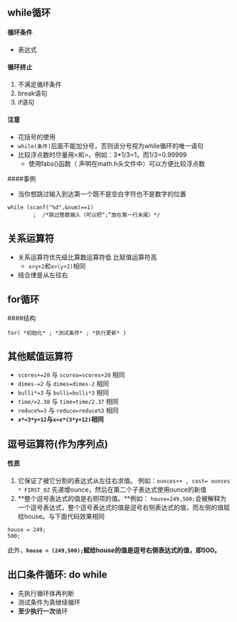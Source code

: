 
while循环
-----
#### 循环条件

- 表达式

#### 循环终止
1.  不满足循环条件
2.  break语句
3.   if语句

#### 注意
- 花括号的使用
- `while(条件)`后面不能加分号，否则该分号视为while循环的唯一语句
- 比较浮点数时尽量用<和>。例如：3*1/3=1，而1/3=0.99999
  * 使用fabs()函数（ 声明在math.h头文件中）可以方便比较浮点数

####事例
- 当你想跳过输入到达第一个既不是空白字符也不是数字的位置
```
while (scanf("%d",&num)==1)
        ;  /*跳过整数输入（可以把“;”放在第一行末尾）*/
```

关系运算符
----
- 关系运算符优先级比算数运算符低 比赋值运算符高
  - `x>y+2`和`x>(y+2)`相同
- 结合律是从左往右

for循环
----

####结构
```
for( *初始化* ; *测试条件* ; *执行更新* )
```
其他赋值运算符
---

- `scores+=20` 与 `scorea=scores+20` 相同
- `dimes-=2` 与 `dimes=dimes-2` 相同
- `bulli*=3` 与 `bulli=bulli*3` 相同
- `time/=2.38` 与 `time=time/2.37` 相同
- `reduce%=3` 与 `reduce=reduce%3` 相同
- **`x*=3*y+12`与`x=x*(3*y+12)`相同**

逗号运算符(作为序列点)
---- 
#### 性质

1. 它保证了被它分割的表达式从左往右求值。
例如：`ounces++ , cost= ounces * FIRST_OZ`
先递增ounce，然后在第二个子表达式使用ounce的新值
2. **整个逗号表达式的值是右侧项的值。**例如：
`house=249,500;`会被解释为一个逗号表达式，整个逗号表达式的值是逗号右侧表达式的值，而左侧的值赋给house。与下面代码效果相同
```
house = 249;
500;
```
此外，**`house = (249,500);`赋给house的值是逗号右侧表达式的值，即500。**

出口条件循环: do  while
----
- 先执行循环体再判断
- 测试条件为真继续循环
- **至少执行一次**循环